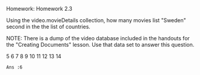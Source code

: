 Homework: Homework 2.3

Using the video.movieDetails collection, how many movies list "Sweden" second in the the list of countries.

NOTE: There is a dump of the video database included in the handouts for the "Creating Documents" lesson. Use that data set to answer this question.


5
6
7
8
9
10
11
12
13
14

```
Ans :6
```